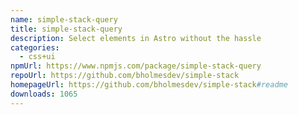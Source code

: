 ```yaml
---
name: simple-stack-query
title: simple-stack-query
description: Select elements in Astro without the hassle
categories:
  - css+ui
npmUrl: https://www.npmjs.com/package/simple-stack-query
repoUrl: https://github.com/bholmesdev/simple-stack
homepageUrl: https://github.com/bholmesdev/simple-stack#readme
downloads: 1065
---
```

